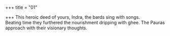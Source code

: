+++
title = "01"

+++
This heroic deed of yours, Indra, the bards sing with songs.  
Beating time they furthered the nourishment dripping with ghee. The  Pauras approach with their visionary thoughts.  

